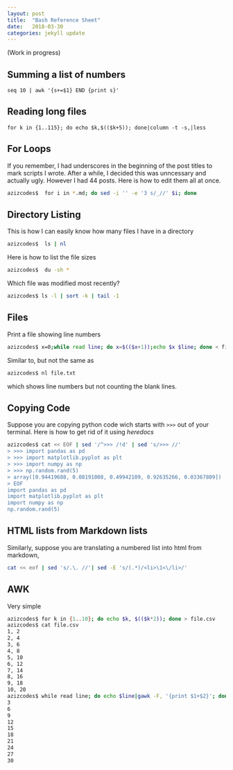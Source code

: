 ```yaml
---
layout: post
title:  "Bash Reference Sheet"
date:   2018-03-30
categories: jekyll update
---
```


(Work in progress)


## Summing a list of numbers
```
seq 10 | awk '{s+=$1} END {print s}'
```

## Reading long files
```
for k in {1..115}; do echo $k,$(($k+5)); done|column -t -s,|less
```

## For Loops
If you remember, I had underscores in the beginning of the post titles to mark scripts I wrote. After a while, I decided this was unncessary and actually ugly. However I had 44 posts. Here is how to edit them all at once.

``` bash
azizcodes$  for i in *.md; do sed -i '' -e '3 s/_//' $i; done
```

## Directory Listing
This is how I can easily know how many files I have in a directory

``` bash
azizcodes$  ls | nl
```
Here is how to list the file sizes

``` bash
azizcodes$  du -sh *
```

Which file was modified most recently?

``` bash
azizcodes$ ls -l | sort -k | tail -1
```

## Files
Print a file showing line numbers

``` bash
azizcodes$ x=0;while read line; do x=$(($x+1));echo $x $line; done < file.txt
```
Similar to, but not the same as 

``` bash
azizcodes$ nl file.txt
```
which shows line numbers but not counting the blank lines.

## Copying Code
Suppose you are copying python code wich starts with `>>>` out of your terminal. Here is how to get rid of it using *heredocs*

``` bash 
azizcodes$ cat << EOF | sed '/^>>> /!d' | sed 's/>>> //'
> >>> import pandas as pd
> >>> import matplotlib.pyplot as plt
> >>> import numpy as np
> >>> np.random.rand(5)
> array([0.94419688, 0.08191008, 0.49942109, 0.92635266, 0.03367809])
> EOF
import pandas as pd
import matplotlib.pyplot as plt
import numpy as np
np.random.rand(5)
```
## HTML lists from Markdown lists
Similarly, suppose you are translating a numbered list into html from markdown,
``` bash
cat << eof | sed 's/.\. //'| sed -E 's/(.*)/<li>\1<\/li>/'
```

## AWK
Very simple

``` bash
azizcodes$ for k in {1..10}; do echo $k, $(($k*2)); done > file.csv
azizcodes$ cat file.csv
1, 2
2, 4
3, 6
4, 8
5, 10
6, 12
7, 14
8, 16
9, 18
10, 20
azizcodes$ while read line; do echo $line|gawk -F, '{print $1+$2}'; done < file.csv
3
6
9
12
15
18
21
24
27
30
```
